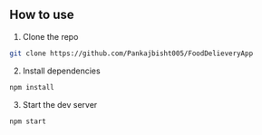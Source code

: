## How to use

1. Clone the repo

```bash
git clone https://github.com/Pankajbisht005/FoodDelieveryApp
```

2. Install dependencies

```bash
npm install
```

3. Start the dev server

```bash
npm start
```
